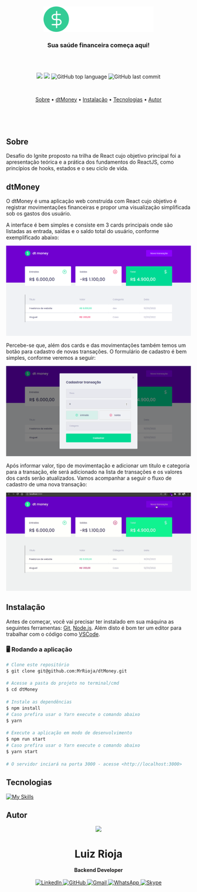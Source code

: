 <p align="center">
  <img src="./src/assets/logo.svg" alt="Logo" width="300"/>
  <br>
</p>
<h3 align="center">
  Sua saúde financeira começa aqui!
</h3>

<br><br>

<p align="center">
  <img src="https://img.shields.io/static/v1?label=DT&message=MONEY&color=blueviolet&style=for-the-badge"/>
  <img src="https://img.shields.io/github/license/MrRioja/dtMoney?color=blueviolet&logo=License&style=for-the-badge"/>
  <img alt="GitHub top language" src="https://img.shields.io/github/languages/top/MrRioja/dtMoney?color=blueviolet&logo=TypeScript&logoColor=white&style=for-the-badge">
  <img alt="GitHub last commit" src="https://img.shields.io/github/last-commit/MrRioja/dtMoney?color=blueviolet&style=for-the-badge">
</p>
<br>

<p align="center">
  <a href="#sobre">Sobre</a> •
  <a href="#dtMoney">dtMoney</a> •
  <a href="#instalação">Instalação</a> •
  <a href="#tecnologias">Tecnologias</a> •
  <a href="#autor">Autor</a>  
</p>

<br><br><br>

## Sobre

Desafio do Ignite proposto na trilha de React cujo objetivo principal foi a apresentação teórica e a prática dos fundamentos do ReactJS, como princípios de hooks, estados e o seu ciclo de vida.

## dtMoney

O dtMoney é uma aplicação web construída com React cujo objetivo é registrar movimentações financeiras e propor uma visualização simplificada sob os gastos dos usuário.

A interface é bem simples e consiste em 3 cards principais onde são listadas as entrada, saídas e o saldo total do usuário, conforme exemplificado abaixo:

![Home da aplicação](./readme/home.png)

Percebe-se que, além dos cards e das movimentações também temos um botão para cadastro de novas transações. O formulário de cadastro é bem simples, conforme veremos a seguir:

![Modal para cadastro de transação](./readme/transaction-form.png)

Após informar valor, tipo de movimentação e adicionar um titulo e categoria para a transação, ele será adicionado na lista de transações e os valores dos cards serão atualizados. Vamos acompanhar a seguir o fluxo de cadastro de uma nova transação:

![Demonstração da aplicação](./readme/dtMoney-demo.gif)

## Instalação

Antes de começar, você vai precisar ter instalado em sua máquina as seguintes ferramentas:
[Git](https://git-scm.com), [Node.js](https://nodejs.org/en/).
Além disto é bom ter um editor para trabalhar com o código como [VSCode](https://code.visualstudio.com/).

### 🖥️ Rodando a aplicação

```bash
# Clone este repositório
$ git clone git@github.com:MrRioja/dtMoney.git

# Acesse a pasta do projeto no terminal/cmd
$ cd dtMoney

# Instale as dependências
$ npm install
# Caso prefira usar o Yarn execute o comando abaixo
$ yarn

# Execute a aplicação em modo de desenvolvimento
$ npm run start
# Caso prefira usar o Yarn execute o comando abaixo
$ yarn start

# O servidor inciará na porta 3000 - acesse <http://localhost:3000>
```

## Tecnologias

[![My Skills](https://skillicons.dev/icons?i=react,ts)](https://skillicons.dev)

## Autor

<div align="center">
<img src="https://images.weserv.nl/?url=avatars.githubusercontent.com/u/55336456?v=4&h=100&w=100&fit=cover&mask=circle&maxage=7d" />
<h1>Luiz Rioja</h1>
<strong>Backend Developer</strong>
<br/>
<br/>

<a href="https://linkedin.com/in/luizrioja" target="_blank">
<img alt="LinkedIn" src="https://img.shields.io/badge/linkedin-%230077B5.svg?style=for-the-badge&logo=linkedin&logoColor=white"/>
</a>

<a href="https://github.com/mrrioja" target="_blank">
<img alt="GitHub" src="https://img.shields.io/badge/github-%23121011.svg?style=for-the-badge&logo=github&logoColor=white"/>
</a>

<a href="mailto:lulyrioja@gmail.com?subject=Fala%20Dev" target="_blank">
<img alt="Gmail" src="https://img.shields.io/badge/Gmail-D14836?style=for-the-badge&logo=gmail&logoColor=white" />
</a>

<a href="https://api.whatsapp.com/send?phone=5511933572652" target="_blank">
<img alt="WhatsApp" src="https://img.shields.io/badge/WhatsApp-25D366?style=for-the-badge&logo=whatsapp&logoColor=white"/>
</a>

<a href="https://join.skype.com/invite/tvBbOq03j5Uu" target="_blank">
<img alt="Skype" src="https://img.shields.io/badge/SKYPE-%2300AFF0.svg?style=for-the-badge&logo=Skype&logoColor=white"/>
</a>

<br/>
<br/>
</div>
